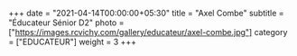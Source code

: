 +++
date = "2021-04-14T00:00:00+05:30"
title = "Axel Combe"
subtitle = "Éducateur Sénior D2"
photo = ["https://images.rcvichy.com/gallery/educateur/axel-combe.jpg"]
category = ["EDUCATEUR"]
weight = 3
+++ 

